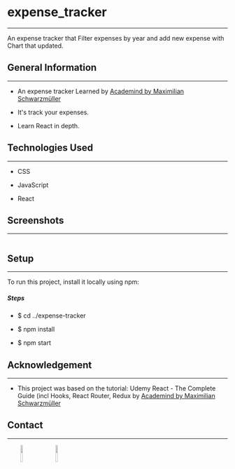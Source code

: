<h1>expense_tracker</h1>
<hr><p>An expense tracker that
Filter expenses by year
and add new expense with Chart that updated.</p><h2>General Information</h2>
<hr><ul>
<li>An expense tracker Learned by  <a href="https://www.udemy.com/user/academind/">Academind by Maximilian Schwarzmüller</a></li>
</ul><ul>
<li>It's track your expenses.</li>
</ul><ul>
<li>Learn React in depth.</li>
</ul><h2>Technologies Used</h2>
<hr><ul>
<li>CSS</li>
</ul><ul>
<li>JavaScript</li>
</ul><ul>
<li>React</li>
</ul><h2>Screenshots</h2>
<hr><p><img src="Screenshot%5CScreenshot1.png" alt=""></p><h2>Setup</h2>
<hr><p>To run this project, install it locally using npm:</p><h5>Steps</h5><ul>
<li>$ cd ../expense-tracker</li>
</ul><ul>
<li>$ npm install</li>
</ul><ul>
<li>$ npm start</li>
</ul><h2>Acknowledgement</h2>
<hr><ul>
<li>This project was based on the tutorial:
Udemy React - The Complete Guide (incl Hooks, React Router, Redux by <a href="https://www.udemy.com/user/academind/">Academind by Maximilian Schwarzmüller</a></li>
</ul><h2>Contact</h2>
<hr><p><span style="margin-right: 30px;"></span><a href="https://www.linkedin.com/in/haim-hamiel/"><img style="width: 10%;" target="_blank" src="https://cdn.jsdelivr.net/gh/devicons/devicon/icons/linkedin/linkedin-original.svg"></a><span style="margin-right: 30px;"></span><a href="https://github.com/HaimHamiel"><img style="width: 10%;" target="_blank" src="https://cdn.jsdelivr.net/gh/devicons/devicon/icons/github/github-original.svg"></a></p>